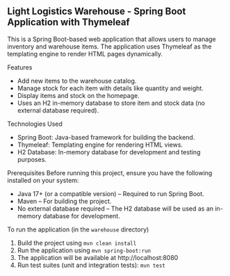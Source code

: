 ## Light Logistics Warehouse - Spring Boot Application with Thymeleaf
This is a Spring Boot-based web application that allows users to manage inventory and warehouse items. The application uses Thymeleaf as the templating engine to render HTML pages dynamically.

Features
- Add new items to the warehouse catalog.
- Manage stock for each item with details like quantity and weight.
- Display items and stock on the homepage.
- Uses an H2 in-memory database to store item and stock data (no external database required).

Technologies Used
- Spring Boot: Java-based framework for building the backend.
- Thymeleaf: Templating engine for rendering HTML views.
- H2 Database: In-memory database for development and testing purposes.

Prerequisites
Before running this project, ensure you have the following installed on your system:

- Java 17+ (or a compatible version) – Required to run Spring Boot.
- Maven – For building the project.
- No external database required – The H2 database will be used as an in-memory database for development.

To run the application (in the `warehouse` directory)
1. Build the project using `mvn clean install`
2. Run the application using `mvn spring-boot:run`
3. The application will be available at http://localhost:8080
4. Run test suites (unit and integration tests): `mvn test`